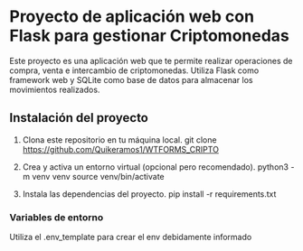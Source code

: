 # Proyecto de aplicación web con Flask para gestionar Criptomonedas
Este proyecto es una aplicación web que te permite realizar operaciones de compra, venta e intercambio de criptomonedas. Utiliza Flask como framework web y SQLite como base de datos para almacenar los movimientos realizados.


## Instalación del proyecto
1. Clona este repositorio en tu máquina local.
    git clone https://github.com/Quikeramos1/WTFORMS_CRIPTO

2. Crea y activa un entorno virtual (opcional pero recomendado).
    python3 -m venv venv
    source venv/bin/activate

3. Instala las dependencias del proyecto.
    pip install -r requirements.txt




### Variables de entorno
Utiliza el .env_template para crear el env debidamente informado